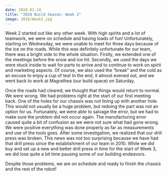 ```yaml
---
date: 2018-01-24
title: "2018 Build Season: Week 2"
image: 2018/Week2.jpg
---
```


Week 2 started out like any other week. With high spirits and a lot of teamwork, we were on schedule and having loads of fun! Unfortunately, starting on Wednesday, we were unable to meet for three days because of the ice on the roads. While this was definitely unfortunate for our team, there was a bright side to the whole situation. Firstly, we extended one of the meetings before the snow and ice hit. Secondly, we used the days we were stuck inside to wait for parts to arrive and to continue to work on spirit and marketing aspects. Of course, we also used the “break” and the cold as an excuse to enjoy a cup of tea! In the end, it almost evened out, and we went back to work at Magrathea (our build space) on Saturday.

Once the roads had cleared, we thought that things would return to normal. We were wrong. We had problems right at the start of our first meeting back. One of the holes for our chassis was not lining up with another hole. This would not usually be a huge problem, but redoing the part was not an option for us. Fortunately, we were able to salvage the error, but we had to make sure the problem did not occur again. The manufacturing error caused quite a bit of confusion as we were not sure what had gone wrong. We were positive everything was done properly as far as measurements and use of the tools goes. After some investigation, we realized that our drill press was broken. This news was not too surprising because we have had that drill press since the establishment of our team in 2010. While we did buy and set up a new and better drill press in time for the start of Week 3, we did lose quite a bit time pausing some of our building endeavors.

Despite those problems, we are on schedule and ready to finish the chassis and the rest of the robot!
